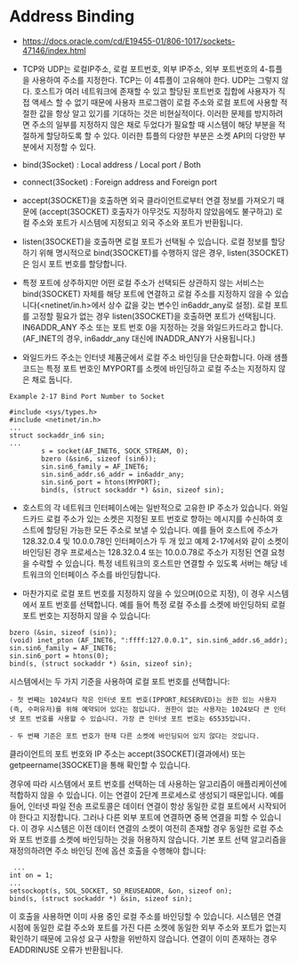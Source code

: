 # Address Binding
- https://docs.oracle.com/cd/E19455-01/806-1017/sockets-47146/index.html

- TCP와 UDP는 로컬IP주소, 로컬 포트번호, 외부 IP주소, 외부 포트번호의 4-튜플을 사용하여 주소를 지정한다. TCP는 이 4튜플이 고유해야 한다. UDP는 그렇지 않다. 호스트가 여러 네트워크에 존재할 수 있고 할당된 포트번호 집합에 사용자가 직접 액세스 할 수 없기 때문에 사용자 프로그램이 로컬 주소와 로컬 포트에 사용할 적절한 값을 항상 알고 있기를 기대하는 것은 비현실적이다. 이러한 문제를 방지하려면 주소의 일부를 지정하지 않은 채로 두었다가 필요할 때 시스템이 해당 부분을 적절하게 할당하도록 할 수 있다. 이러한 튜플의 다양한 부분은 소켓 API의 다양한 부분에서 지정할 수 있다.
- bind(3Socket) : Local address / Local port / Both
- connect(3Socket) : Foreign address and Foreign port

- accept(3SOCKET)을 호출하면 외국 클라이언트로부터 연결 정보를 가져오기 때문에 (accept(3SOCKET) 호출자가 아무것도 지정하지 않았음에도 불구하고) 로컬 주소와 포트가 시스템에 지정되고 외국 주소와 포트가 반환됩니다.

- listen(3SOCKET)을 호출하면 로컬 포트가 선택될 수 있습니다. 로컬 정보를 할당하기 위해 명시적으로 bind(3SOCKET)를 수행하지 않은 경우, listen(3SOCKET)은 임시 포트 번호를 할당합니다.

- 특정 포트에 상주하지만 어떤 로컬 주소가 선택되든 상관하지 않는 서비스는 bind(3SOCKET) 자체를 해당 포트에 연결하고 로컬 주소를 지정하지 않을 수 있습니다(<netinet/in.h>에서 상수 값을 갖는 변수인 in6addr_any로 설정). 로컬 포트를 고정할 필요가 없는 경우 listen(3SOCKET)을 호출하면 포트가 선택됩니다. IN6ADDR_ANY 주소 또는 포트 번호 0을 지정하는 것을 와일드카드라고 합니다. (AF_INET의 경우, in6addr_any 대신에 INADDR_ANY가 사용됩니다.)

- 와일드카드 주소는 인터넷 제품군에서 로컬 주소 바인딩을 단순화합니다. 아래 샘플 코드는 특정 포트 번호인 MYPORT를 소켓에 바인딩하고 로컬 주소는 지정하지 않은 채로 둡니다.

```
Example 2-17 Bind Port Number to Socket

#include <sys/types.h>
#include <netinet/in.h>
...
struct sockaddr_in6 sin;
...
		s = socket(AF_INET6, SOCK_STREAM, 0);
		bzero (&sin6, sizeof (sin6));
		sin.sin6_family = AF_INET6;
		sin.sin6_addr.s6_addr = in6addr_any;
		sin.sin6_port = htons(MYPORT);
		bind(s, (struct sockaddr *) &sin, sizeof sin);

```

- 호스트의 각 네트워크 인터페이스에는 일반적으로 고유한 IP 주소가 있습니다. 와일드카드 로컬 주소가 있는 소켓은 지정된 포트 번호로 향하는 메시지를 수신하여 호스트에 할당된 가능한 모든 주소로 보낼 수 있습니다. 예를 들어 호스트에 주소가 128.32.0.4 및 10.0.0.78인 인터페이스가 두 개 있고 예제 2-17에서와 같이 소켓이 바인딩된 경우 프로세스는 128.32.0.4 또는 10.0.0.78로 주소가 지정된 연결 요청을 수락할 수 있습니다. 특정 네트워크의 호스트만 연결할 수 있도록 서버는 해당 네트워크의 인터페이스 주소를 바인딩합니다.

- 마찬가지로 로컬 포트 번호를 지정하지 않을 수 있으며(0으로 지정), 이 경우 시스템에서 포트 번호를 선택합니다. 예를 들어 특정 로컬 주소를 소켓에 바인딩하되 로컬 포트 번호는 지정하지 않을 수 있습니다:
```
bzero (&sin, sizeof (sin));
(void) inet_pton (AF_INET6, ":ffff:127.0.0.1", sin.sin6_addr.s6_addr);
sin.sin6_family = AF_INET6;
sin.sin6_port = htons(0);
bind(s, (struct sockaddr *) &sin, sizeof sin);

```

시스템에서는 두 가지 기준을 사용하여 로컬 포트 번호를 선택합니다:

	- 첫 번째는 1024보다 작은 인터넷 포트 번호(IPPORT_RESERVED)는 권한 있는 사용자(즉, 수퍼유저)를 위해 예약되어 있다는 점입니다. 권한이 없는 사용자는 1024보다 큰 인터넷 포트 번호를 사용할 수 있습니다. 가장 큰 인터넷 포트 번호는 65535입니다.

	- 두 번째 기준은 포트 번호가 현재 다른 소켓에 바인딩되어 있지 않다는 것입니다.

클라이언트의 포트 번호와 IP 주소는 accept(3SOCKET)(결과에서) 또는 getpeername(3SOCKET)을 통해 확인할 수 있습니다.

경우에 따라 시스템에서 포트 번호를 선택하는 데 사용하는 알고리즘이 애플리케이션에 적합하지 않을 수 있습니다. 이는 연결이 2단계 프로세스로 생성되기 때문입니다. 예를 들어, 인터넷 파일 전송 프로토콜은 데이터 연결이 항상 동일한 로컬 포트에서 시작되어야 한다고 지정합니다. 그러나 다른 외부 포트에 연결하면 중복 연결을 피할 수 있습니다. 이 경우 시스템은 이전 데이터 연결의 소켓이 여전히 존재할 경우 동일한 로컬 주소와 포트 번호를 소켓에 바인딩하는 것을 허용하지 않습니다. 기본 포트 선택 알고리즘을 재정의하려면 주소 바인딩 전에 옵션 호출을 수행해야 합니다:

```
 ...
int on = 1;
...
setsockopt(s, SOL_SOCKET, SO_REUSEADDR, &on, sizeof on);
bind(s, (struct sockaddr *) &sin, sizeof sin);

```

이 호출을 사용하면 이미 사용 중인 로컬 주소를 바인딩할 수 있습니다. 시스템은 연결 시점에 동일한 로컬 주소와 포트를 가진 다른 소켓에 동일한 외부 주소와 포트가 없는지 확인하기 때문에 고유성 요구 사항을 위반하지 않습니다. 연결이 이미 존재하는 경우 EADDRINUSE 오류가 반환됩니다.

